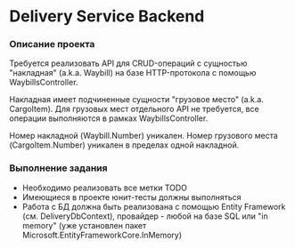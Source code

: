 # Delivery Service Backend

### Описание проекта

Требуется реализовать API для CRUD-операций с сущностью "накладная" (a.k.a. Waybill)
на базе HTTP-протокола с помощью WaybillsController.

Накладная имеет подчиненные сущности "грузовое место" (a.k.a. CargoItem).
Для грузовых мест отдельного API не требуется, все операции выполняются в рамках
WaybillsController.

Номер накладной (Waybill.Number) уникален.
Номер грузового места (CargoItem.Number) уникален в пределах одной накладной.

### Выполнение задания

- Необходимо реализовать все метки TODO
- Имеющиеся в проекте юнит-тесты должны выполняться
- Работа с БД должна быть реализована с помощью Entity Framework (см. DeliveryDbContext), 
провайдер - любой на базе SQL или "in memory" (уже установлен пакет Microsoft.EntityFrameworkCore.InMemory)